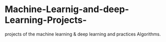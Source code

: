 # Machine-Learnig-and-deep-Learning-Projects-
 projects of the machine learning &amp; deep learning and practices Algorithms.
